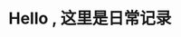 <!--
 * @Desc: 
 * @Author: 曾茹菁
 * @Date: 2022-08-02 09:20:09
 * @LastEditors: 曾茹菁
 * @LastEditTime: 2022-08-02 11:31:13
-->
# Hello , 这里是日常记录
